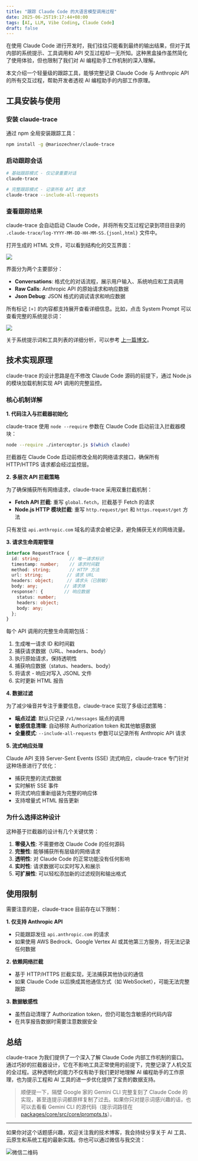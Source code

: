 ```yaml
---
title: "跟踪 Claude Code 的大语言模型调用过程"
date: 2025-06-25T19:17:44+08:00
tags: [AI, LLM, Vibe Coding, Claude Code]
draft: false
---
```


在使用 Claude Code 进行开发时，我们往往只能看到最终的输出结果，但对于其内部的系统提示、工具调用和 API 交互过程却一无所知。这种黑盒操作虽然简化了使用体验，但也限制了我们对 AI 编程助手工作机制的深入理解。

本文介绍一个轻量级的跟踪工具，能够完整记录 Claude Code 与 Anthropic API 的所有交互过程，帮助开发者透视 AI 编程助手的内部工作原理。

## 工具安装与使用

### 安装 claude-trace

通过 npm 全局安装跟踪工具：

```sh
npm install -g @mariozechner/claude-trace
```

### 启动跟踪会话

```sh
# 基础跟踪模式 - 仅记录重要对话
claude-trace

# 完整跟踪模式 - 记录所有 API 请求
claude-trace --include-all-requests
```

### 查看跟踪结果

claude-trace 会自动启动 Claude Code，并将所有交互过程记录到项目目录的 `.claude-trace/log-YYYY-MM-DD-HH-MM-SS.{jsonl,html}` 文件中。

打开生成的 HTML 文件，可以看到结构化的交互界面：

![](/images/claude-code-trace-1.png)

界面分为两个主要部分：

- **Conversations**: 格式化的对话流程，展示用户输入、系统响应和工具调用
- **Raw Calls**: Anthropic API 的原始请求和响应数据
- **Json Debug**: JSON 格式的调试请求和响应数据

所有标记 `[+]` 的内容都支持展开查看详细信息。比如，点击 System Prompt 可以查看完整的系统提示词：

![](/images/claude-code-trace-2.png)

关于系统提示词和工具列表的详细分析，可以参考 [上一篇博文](/posts/2025-06-24-claude-code-system-prompts)。

## 技术实现原理

claude-trace 的设计思路是在不修改 Claude Code 源码的前提下，通过 Node.js 的模块加载机制实现 API 调用的完整监控。

### 核心机制详解

**1. 代码注入与拦截器初始化**

claude-trace 使用 `node --require` 参数在 Claude Code 启动前注入拦截器模块：

```sh
node --require ./interceptor.js $(which claude)
```

拦截器在 Claude Code 启动前修改全局的网络请求接口，确保所有 HTTP/HTTPS 请求都会经过监控层。

**2. 多层次 API 拦截策略**

为了确保捕获所有网络请求，claude-trace 采用双重拦截机制：

- **Fetch API 拦截**: 重写 `global.fetch`，拦截基于 Fetch 的请求
- **Node.js HTTP 模块拦截**: 重写 `http.request/get` 和 `https.request/get` 方法

只有发往 `api.anthropic.com` 域名的请求会被记录，避免捕获无关的网络流量。

**3. 请求生命周期管理**

```typescript
interface RequestTrace {
  id: string;           // 唯一请求标识
  timestamp: number;    // 请求时间戳
  method: string;       // HTTP 方法
  url: string;         // 请求 URL
  headers: object;     // 请求头（已脱敏）
  body: any;          // 请求体
  response?: {        // 响应数据
    status: number;
    headers: object;
    body: any;
  };
}
```

每个 API 调用的完整生命周期包括：

1. 生成唯一请求 ID 和时间戳
2. 捕获请求数据（URL、headers、body）
3. 执行原始请求，保持透明性
4. 捕获响应数据（status、headers、body）
5. 将请求 - 响应对写入 JSONL 文件
6. 实时更新 HTML 报告

**4. 数据过滤**

为了减少噪音并专注于重要信息，claude-trace 实现了多级过滤策略：

- **端点过滤**: 默认只记录 `/v1/messages` 端点的调用
- **敏感信息清理**: 自动移除 Authorization token 和其他敏感数据
- **全量模式**: `--include-all-requests` 参数可以记录所有 Anthropic API 请求

**5. 流式响应处理**

Claude API 支持 Server-Sent Events (SSE) 流式响应，claude-trace 专门针对这种场景进行了优化：

- 捕获完整的流式数据
- 实时解析 SSE 事件
- 将流式响应重新组装为完整的响应体
- 支持增量式 HTML 报告更新

### 为什么选择这种设计

这种基于拦截器的设计有几个关键优势：

1. **零侵入性**: 不需要修改 Claude Code 的任何源码
2. **完整性**: 能够捕获所有层级的网络请求
3. **透明性**: 对 Claude Code 的正常功能没有任何影响
4. **实时性**: 请求数据可以实时写入和展示
5. **可扩展性**: 可以轻松添加新的过滤规则和输出格式

## 使用限制

需要注意的是，claude-trace 目前存在以下限制：

**1. 仅支持 Anthropic API**

- 只能跟踪发往 `api.anthropic.com` 的请求
- 如果使用 AWS Bedrock、Google Vertex AI 或其他第三方服务，将无法记录任何数据

**2. 依赖网络拦截**

- 基于 HTTP/HTTPS 拦截实现，无法捕获其他协议的通信
- 如果 Claude Code 以后换成其他通信方式（如 WebSocket），可能无法完整跟踪

**3. 数据敏感性**

- 虽然自动清理了 Authorization token，但仍可能包含敏感的代码内容
- 在共享报告数据时需要注意数据安全

## 总结

claude-trace 为我们提供了一个深入了解 Claude Code 内部工作机制的窗口。通过巧妙的拦截器设计，它在不影响工具正常使用的前提下，完整记录了人机交互的全过程。这种透明化的能力不仅有助于我们更好地理解 AI 编程助手的工作原理，也为提示工程和 AI 工具的进一步优化提供了宝贵的数据支持。

>  顺便提一下，隔壁 Google 家的 Gemini CLI 完整复刻了 Claude Code 的实现，甚至连提示词都原样复制了过去。如果你只对提示词感兴趣的话，也可以去看看 Gemini CLI 的源代码（提示词路径在 [packages/core/src/core/prompts.ts](https://github.com/google-gemini/gemini-cli/blob/main/packages/core/src/core/prompts.ts)）。

---

如果你对这个话题感兴趣，欢迎关注我的技术博客，我会持续分享关于 AI 工具、云原生和系统工程的最新实践。你也可以通过微信与我交流：

![微信二维码](/images/wechat-qrcode.png)
